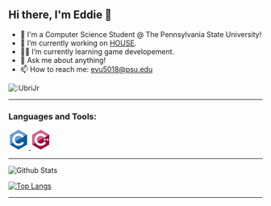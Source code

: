 ## Hi there, I'm Eddie 👋 
- :brain: I'm a Computer Science Student @ The Pennsylvania State University! 
- 🔭 I’m currently working on [HOUSE](https://github.com/UbriJr/HOUSE).
- :surfing_man: I’m currently learning game developement.
- 💬 Ask me about anything!
- 📫 How to reach me: evu5018@psu.edu

![:UbriJr](https://count.getloli.com/get/@:UbriJr?theme=moebooru)
***

### Languages and Tools:
<a href="https://www.cprogramming.com/" target="_blank"> <img src="https://raw.githubusercontent.com/devicons/devicon/master/icons/c/c-original.svg" alt="c" width="40" height="40"/> </a> <a href="https://www.w3schools.com/cpp/" target="_blank"> <img src="https://raw.githubusercontent.com/devicons/devicon/master/icons/cplusplus/cplusplus-original.svg" alt="cplusplus" width="40" height="40"/> </a>
***
![Github Stats](https://github-readme-stats.vercel.app/api?username=UbriJr&theme=default&show_icons=true&count_private=true&hide=issues,contribs)


[![Top Langs](https://github-readme-stats.vercel.app/api/top-langs/?username=UbriJr&layout=compact)](https://github.com/UbriJr/github-readme-stats)
***
<!--
**UbriJr/UbriJr** is a ✨ _special_ ✨ repository because its `README.md` (this file) appears on your GitHub profile.

Here are some ideas to get you started:

- 🔭 I’m currently working on ...
- 🌱 I’m currently learning ...
- 👯 I’m looking to collaborate on ...
- 🤔 I’m looking for help with ...
- 💬 Ask me about ...
- 📫 How to reach me: ...
- 😄 Pronouns: ...
- ⚡ Fun fact: ...
-->
